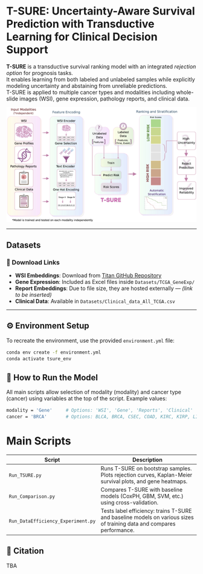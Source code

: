 
# T-SURE: Uncertainty-Aware Survival Prediction with Transductive Learning for Clinical Decision Support

**T-SURE** is a transductive survival ranking model with an integrated *rejection option* for prognosis tasks.  
It enables learning from both labeled and unlabeled samples while explicitly modeling uncertainty and abstaining from unreliable predictions.  
T-SURE is applied to multiple cancer types and modalities including whole-slide images (WSI), gene expression, pathology reports, and clinical data.

![Model Overview](assets/Overview_fig.jpg)

---

## Datasets

### 🔗 Download Links

- **WSI Embeddings**: Download from [Titan GitHub Repository](https://github.com/mahmoodlab/TITAN)
- **Gene Expression**: Included as Excel files inside `Datasets/TCGA_GeneExp/`
- **Report Embeddings**: Due to file size, they are hosted externally — *(link to be inserted)*  
- **Clinical Data**: Available in `Datasets/Clinical_data_All_TCGA.csv`

---

## ⚙️ Environment Setup

To recreate the environment, use the provided `environment.yml` file:

```bash
conda env create -f environment.yml
conda activate tsure_env
```

## 🚀 How to Run the Model
All main scripts allow selection of modality (modality) and cancer type (cancer) using variables at the top of the script.
Example values:
```bash
modality = 'Gene'     # Options: 'WSI', 'Gene', 'Reports', 'Clinical'
cancer = 'BRCA'       # Options: BLCA, BRCA, CSEC, COAD, KIRC, KIRP, LIHC, LUAD, STAD, UCEC
```
# Main Scripts
| Script                             | Description                                                                                                     |
| ---------------------------------- | --------------------------------------------------------------------------------------------------------------- |
| `Run_TSURE.py`                     | Runs T-SURE on bootstrap samples. Plots rejection curves, Kaplan-Meier survival plots, and gene heatmaps.       |
| `Run_Comparison.py`                | Compares T-SURE with baseline models (CoxPH, GBM, SVM, etc.) using cross-validation.                            |
| `Run_DataEfficiency_Experiment.py` | Tests label efficiency: trains T-SURE and baseline models on various sizes of training data and compares performance. |


## 📌 Citation
TBA


